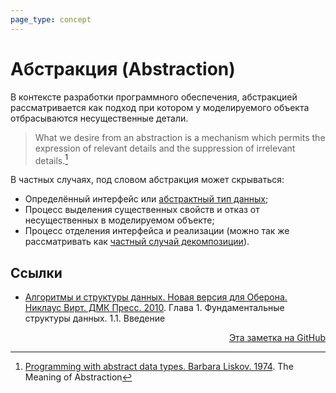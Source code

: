 ```yaml
---
page_type: concept
---
```


# Абстракция (Abstraction)

В контексте разработки программного обеспечения, абстракцией рассматривается как подход при котором у моделируемого объекта отбрасываются несущественные детали.

> What we desire from an abstraction is a mechanism which permits the expression of relevant details and the suppression of irrelevant details.[^1]

В частных случаях, под словом абстракция может скрываться:

- Определённый интерфейс или [абстрактный тип данных](20221023123217.md);
- Процесс выделения существенных свойств и отказ от несущественных в моделируемом объекте;
- Процесс отделения интерфейса и реализации (можно так же рассматривать как [частный случай декомпозиции](20221029235132.md)).

## Ссылки

- [Алгоритмы и структуры данных. Новая версия для Оберона. Никлаус Вирт. ДМК Пресс. 2010](WirthAlgorithmsAndDataStructures2010.md). Глава 1. Фундаментальные структуры данных. 1.1. Введение

[^1]: [Programming with abstract data types. Barbara Liskov. 1974](LiskovProgrammingWithAbstractDataTypes1974.md). The Meaning of Abstraction



<p v-pre style="text-align: right">
  <a href="https://github.com/Kverde/algorithms/blob/main/source/20221029234239.md">
  Эта заметка на GitHub
  </a>
</p>
